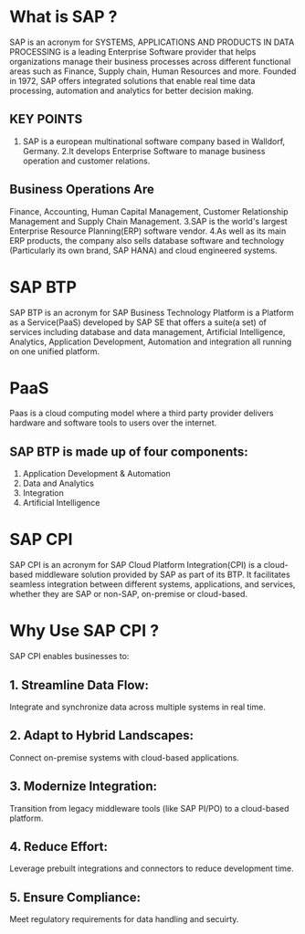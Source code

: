 # What is SAP ?
SAP is an acronym for SYSTEMS, APPLICATIONS AND PRODUCTS IN DATA PROCESSING is a leading Enterprise Software provider that helps organizations manage their business processes across different functional areas such as Finance, Supply chain, Human Resources and more. Founded in 1972, SAP offers integrated solutions that enable real time data processing, automation and analytics for better decision making.
## KEY POINTS
1. SAP is a european multinational software company based in Walldorf, Germany.
2.It develops Enterprise Software to manage business operation and customer relations.
## Business Operations Are
Finance, Accounting, Human Capital Management, Customer Relationship Management and Supply Chain Management.
3.SAP is the world's largest Enterprise Resource Planning(ERP) software vendor.
4.As well as its main ERP products, the company also sells database software and technology (Particularly its own brand, SAP HANA) and cloud engineered systems.

# SAP BTP
SAP BTP is an acronym for SAP Business Technology Platform is a Platform as a Service(PaaS) developed by SAP SE that offers a suite(a set) of services including database and data management, Artificial Intelligence, Analytics, Application Development, Automation and integration all running on one unified platform.
# PaaS
Paas is a cloud computing model where a third party provider delivers hardware and software tools to users over the internet.
## SAP BTP is made up of four components:
1. Application Development & Automation
2. Data and Analytics
3. Integration
4. Artificial Intelligence

# SAP CPI
SAP CPI is an acronym for SAP Cloud Platform Integration(CPI) is a cloud-based middleware solution provided by SAP as part of its BTP. It facilitates seamless integration between different systems, applications, and services, whether they are SAP or non-SAP, on-premise or cloud-based.
# Why Use SAP CPI ?
SAP CPI enables businesses to:
## 1. Streamline Data Flow:
Integrate and synchronize data across multiple systems in real time.
## 2. Adapt to Hybrid Landscapes:
Connect on-premise systems with cloud-based applications.
## 3. Modernize Integration:
Transition from legacy middleware tools (like SAP PI/PO) to a cloud-based platform.
## 4. Reduce Effort:
Leverage prebuilt integrations and connectors to reduce development time.
## 5. Ensure Compliance:
Meet regulatory requirements for data handling and secuirty.
